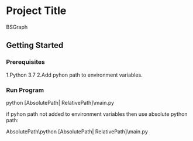 # Project Title

BSGraph

## Getting Started
### Prerequisites

1.Python 3.7
2.Add pyhon path to environment variables.

### Run Program

python [AbsolutePath| RelativePath]\main.py

if pyhon path not added to environment variables then use absolute python path:

AbsolutePath\python [AbsolutePath| RelativePath]\main.py

